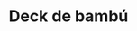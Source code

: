 ---
created-on: '2021-02-09T18:24:52.010Z'
f_deck: true
title: Deck de bambú
updated-on: '2021-12-06T18:41:27.126Z'
f_imagen:
  url: /assets/external/609b09e44168f381af114cb3_602207ed3ad5a7ce8e5eed73_deck-bambu-mexico.jpg
  alt: null
f_descripcion: Conoce la nueva tendencia en decks y pisos de exteriores para
  terrazas y jardines. Es un tipo de suelo hecho a base de fibras naturales de
  bambú. La estabilidad de este tipo de piso es extrema por el material con el
  que está hecho.
published-on: 2021-11-17T22:21:06.369Z
layout: '[categoria].html'
slug: deck-de-bambu
tags: categoria
---